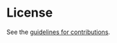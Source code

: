 # License

See the
[guidelines for contributions](https://github.com/sacmwg/draft-ietf-sacm-coswid/blob/master/CONTRIBUTING.md).
